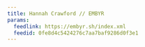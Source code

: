 ```yaml
---
title: Hannah Crawford // EMBYR
params:
  feedlink: https://embyr.sh/index.xml
  feedid: 0fe8d4c5424276c7aa7baf9286d0f3e1
---
```

